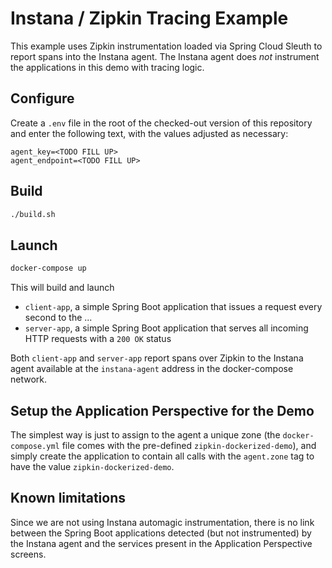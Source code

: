 # Instana / Zipkin Tracing Example

This example uses Zipkin instrumentation loaded via Spring Cloud Sleuth to report spans into the Instana agent.
The Instana agent does *not* instrument the applications in this demo with tracing logic.

## Configure

Create a `.env` file in the root of the checked-out version of this repository and enter the following text, with the values adjusted as necessary:
```text
agent_key=<TODO FILL UP>
agent_endpoint=<TODO FILL UP>
```

## Build

```bash
./build.sh
```

## Launch

```bash
docker-compose up
```

This will build and launch
- `client-app`, a simple Spring Boot application that issues a request every second to the ...
- `server-app`, a simple Spring Boot application that serves all incoming HTTP requests with a `200 OK` status

Both `client-app` and `server-app` report spans over Zipkin to the Instana agent available at the `instana-agent` address in the docker-compose network.

## Setup the Application Perspective for the Demo

The simplest way is just to assign to the agent a unique zone (the `docker-compose.yml` file comes with the pre-defined `zipkin-dockerized-demo`), and simply create the application to contain all calls with the `agent.zone` tag to have the value `zipkin-dockerized-demo`.

## Known limitations

Since we are not using Instana automagic instrumentation, there is no link between the Spring Boot applications detected (but not instrumented) by the Instana agent and the services present in the Application Perspective screens.